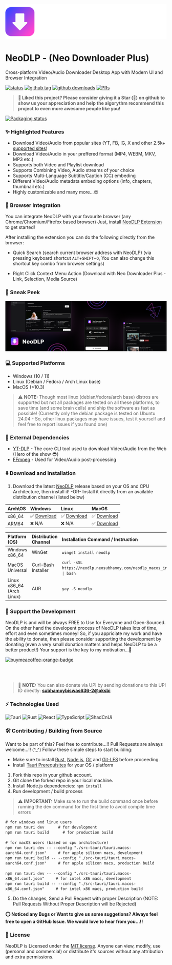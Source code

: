 ![NeoDLP](./.github/banner.svg)

# NeoDLP - (Neo Downloader Plus)

Cross-platform Video/Audio Downloader Desktop App with Modern UI and Browser Integration

[![status](https://img.shields.io/badge/status-active-brightgreen.svg?style=flat)](https://github.com/neosubhamoy/neodlp)
[![github tag](https://img.shields.io/github/v/tag/neosubhamoy/neodlp?color=yellow)](https://github.com/neosubhamoy/neodlp)
[![github downloads](https://img.shields.io/github/downloads/neosubhamoy/neodlp/total)](https://github.com/neosubhamoy/neodlp/releases)
[![PRs](https://img.shields.io/badge/PRs-welcome-blue.svg?style=flat)](https://github.com/neosubhamoy/neodlp)

> **🥰 Liked this project? Please consider giving it a Star (🌟) on github to show us your appreciation and help the algorythm recommend this project to even more awesome people like you!**

[![Packaging status](https://repology.org/badge/vertical-allrepos/neodlp.svg)](https://repology.org/project/neodlp/versions)

### ✨ Highlighted Features

- Download Video/Audio from popular sites (YT, FB, IG, X and other 2.5k+ [supported sites](https://github.com/yt-dlp/yt-dlp/blob/master/supportedsites.md))
- Download Video/Audio in your preffered format (MP4, WEBM, MKV, MP3 etc.)
- Supports both Video and Playlist download
- Supports Combining Video, Audio streams of your choice
- Supports Multi-Language Subtitle/Caption (CC) embeding
- Different Video/Audio metadata embeding options (info, chapters, thumbnail etc.)
- Highly customizable and many more...😉

### 🧩 Browser Integration

You can integrate NeoDLP with your favourite browser (any Chrome/Chromium/Firefox based browser) Just, install [NeoDLP Extension](https://github.com/neosubhamoy/neodlp-extension) to get started!

After installing the extension you can do the following directly from the browser:

- Quick Search (search current browser address with NeoDLP) (via pressing keyboard shortcut `ALT`+`SHIFT`+`Q`, You can also change this shortcut key combo from browser settings)

- Right Click Context Menu Action (Download with Neo Downloader Plus - Link, Selection, Media Source)

### 👀 Sneak Peek

![NeoDLP-Mockup](./.github/mockup.svg)

### 💻 Supported Platforms

- Windows (10 / 11)
- Linux (Debian / Fedora / Arch Linux base)
- MacOS (>10.3)

> ⚠️ **NOTE:** Though most linux (debian/fedora/arch base) distros are supported but not all packages are tested on all these platforms, to save time (and some brain cells) and ship the software as fast as possible! (Currently only the debian package is tested on Ubuntu 24.04 - So, other linux packages may have issues, test it yourself and feel free to report issues if you found one)

### 🤝 External Dependencies

- [YT-DLP](https://github.com/yt-dlp/yt-dlp) - The core CLI tool used to download Video/Audio from the Web (Hero of the show 😎)
- [FFmpeg](https://www.ffmpeg.org) - Used for Video/Audio post-processing

### ⬇️ Download and Installation

1. Download the latest [NeoDLP](https://github.com/neosubhamoy/neodlp/releases/latest) release based on your OS and CPU Architecture, then install it! -OR- Install it directly from an available distribution channel (listed below)

| Arch\OS | Windows | Linux | MacOS |
| :----        | :----   | :---- | :---- |
| x86_64 | ✅ [Download](https://github.com/neosubhamoy/neodlp/releases/latest) | ✅ [Download](https://github.com/neosubhamoy/neodlp/releases/latest) | ✅ [Download](https://github.com/neosubhamoy/neodlp/releases/latest) |
| ARM64 | ❌ N/A | ❌ N/A | ✅ [Download](https://github.com/neosubhamoy/neodlp/releases/latest) |

| Platform (OS) | Distribution Channel | Installation Command / Instruction |
| :---- | :---- | :---- |
| Windows x86_64 | WinGet | `winget install neodlp` |
| MacOS Universal | Curl-Bash Installer | `curl -sSL https://neodlp.neosubhamoy.com/neodlp_macos_installer.sh \| bash` |
| Linux x86_64 (Arch Linux) | AUR | `yay -S neodlp` |

### 💝 Support the Development

NeoDLP is and will be always FREE to Use for Everyone and Open-Sourced. On the other hand the developent process of NeoDLP takes lots of time, effort and even sometimes money! So, if you appriciate my work and have the ability to donate, then please consider supporting the development by donating (even a very small donation matters and helps NeoDLP to be a better product!) Your support is the key to my motivation...🤗

<a href="https://buymeacoffee.com/neosubhamoy" target="_blank" title="buymeacoffee">
    <img src="https://iili.io/JoQ0zN9.md.png"  alt="buymeacoffee-orange-badge" style="width: 150px;">
</a>

<br></br>

> 📌 **NOTE:** You can also donate via UPI by sending donations to this UPI ID directly: **[subhamoybiswas636-2@oksbi](upi://pay?pa=subhamoybiswas636-2@oksbi&pn=Subhamoy%20Biswas)**

### ⚡ Technologies Used

![Tauri](https://img.shields.io/badge/tauri-%2324C8DB.svg?style=for-the-badge&logo=tauri&logoColor=%23FFFFFF)
![Rust](https://img.shields.io/badge/rust-%23000000.svg?style=for-the-badge&logo=rust&logoColor=white)
![React](https://img.shields.io/badge/react-%2320232a.svg?style=for-the-badge&logo=react&logoColor=%2361DAFB)
![TypeScript](https://img.shields.io/badge/typescript-%23007ACC.svg?style=for-the-badge&logo=typescript&logoColor=white)
![ShadCnUi](https://img.shields.io/badge/shadcn%2Fui-000000?style=for-the-badge&logo=shadcnui&logoColor=white)

### 🛠️ Contributing / Building from Source

Want to be part of this? Feel free to contribute...!! Pull Requests are always welcome...!! (^_^) Follow these simple steps to start building:

* Make sure to install [Rust](https://www.rust-lang.org/tools/install), [Node.js](https://nodejs.org/en), [Git](https://git-scm.com/downloads) and [Git-LFS](https://git-lfs.com/) before proceeding.
* Install [Tauri Prerequisites](https://v2.tauri.app/start/prerequisites/) for your OS / platform
1. Fork this repo in your github account.
2. Git clone the forked repo in your local machine.
3. Install Node.js dependencies: `npm install`
4. Run development / build process
> ⚠️ **IMPORTANT:** Make sure to run the build command once before running the dev command for the first time to avoid compile time errors
```code
# for windows and linux users
npm run tauri dev      # for development
npm run tauri build      # for production build

# for macOS users (based on cpu architecture)
npm run tauri dev -- --config "./src-tauri/tauri.macos-aarch64.conf.json"     # for apple silicon macs, development
npm run tauri build -- --config "./src-tauri/tauri.macos-aarch64.conf.json"     # for apple silicon macs, production build

npm run tauri dev -- --config "./src-tauri/tauri.macos-x86_64.conf.json"     # for intel x86 macs, development
npm run tauri build -- --config "./src-tauri/tauri.macos-x86_64.conf.json"     # for intel x86 macs, production build
```
5. Do the changes, Send a Pull Request with proper Description (NOTE: Pull Requests Without Proper Description will be Rejected)

**⭕ Noticed any Bugs or Want to give us some suggetions? Always feel free to open a GitHub Issue. We would love to hear from you...!!**

### 📝 License

NeoDLP is Licensed under the [MIT license](https://github.com/neosubhamoy/neodlp/blob/main/LICENSE). Anyone can view, modify, use (personal and commercial) or distribute it's sources without any attribution and extra permissions.